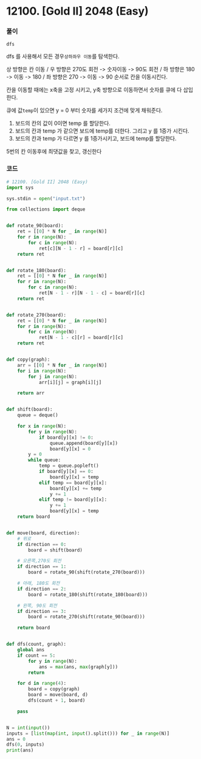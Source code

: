# 12100. [Gold II] 2048 (Easy)

### 풀이

`dfs` 

dfs 를 사용해서 모든 경우`상하좌우 이동`를 탐색한다.

상 방향은 칸 이동 / 우 방향은 270도 회전 -> 숫자이동 -> 90도 회전 / 하 방향은 180 -> 이동 -> 180 / 좌 방향은 270 -> 이동 -> 90 순서로 칸을 이동시킨다.

칸을 이동할 때에는 x축을 고정 시키고, y축 방향으로 이동하면서 숫자를 큐에 다 삽입한다.

큐에 값`temp`이 있으면 y = 0 부터 숫자를 세가지 조건에 맞게 채워준다.

1. 보드의 칸의 값이 0이면 temp 를 할당한다.
2. 보드의 칸과 temp 가 같으면 보드에 temp를 더한다. 그리고 y 를 1증가 시킨다.
3. 보드의 칸과 temp 가 다르면 y 를 1증가시키고, 보드에 temp를 할당한다.

5번의 칸 이동후에 최댓값을 찾고, 갱신한다

### 코드

```python
# 12100. [Gold II] 2048 (Easy)
import sys

sys.stdin = open("input.txt")

from collections import deque


def rotate_90(board):
	ret = [[0] * N for _ in range(N)]
	for r in range(N):
		for c in range(N):
			ret[c][N - 1 - r] = board[r][c]
	return ret


def rotate_180(board):
	ret = [[0] * N for _ in range(N)]
	for r in range(N):
		for c in range(N):
			ret[N - 1 - r][N - 1 - c] = board[r][c]
	return ret


def rotate_270(board):
	ret = [[0] * N for _ in range(N)]
	for r in range(N):
		for c in range(N):
			ret[N - 1 - c][r] = board[r][c]
	return ret


def copy(graph):
	arr = [[0] * N for _ in range(N)]
	for i in range(N):
		for j in range(N):
			arr[i][j] = graph[i][j]

	return arr


def shift(board):
	queue = deque()

	for x in range(N):
		for y in range(N):
			if board[y][x] != 0:
				queue.append(board[y][x])
				board[y][x] = 0
		y = 0
		while queue:
			temp = queue.popleft()
			if board[y][x] == 0:
				board[y][x] = temp
			elif temp == board[y][x]:
				board[y][x] += temp
				y += 1
			elif temp != board[y][x]:
				y += 1
				board[y][x] = temp
	return board


def move(board, direction):
	# 위로
	if direction == 0:
		board = shift(board)

	# 오른쪽,270도 회전
	if direction == 1:
		board = rotate_90(shift(rotate_270(board)))

	# 아래, 180도 회전
	if direction == 2:
		board = rotate_180(shift(rotate_180(board)))

	# 왼쪽, 90도 회전
	if direction == 3:
		board = rotate_270(shift(rotate_90(board)))

	return board


def dfs(count, graph):
	global ans
	if count == 5:
		for y in range(N):
			ans = max(ans, max(graph[y]))
		return

	for d in range(4):
		board = copy(graph)
		board = move(board, d)
		dfs(count + 1, board)

	pass


N = int(input())
inputs = [list(map(int, input().split())) for _ in range(N)]
ans = 0
dfs(0, inputs)
print(ans)

```

